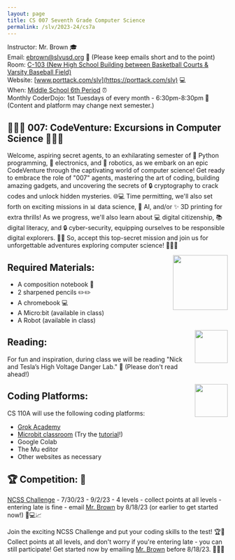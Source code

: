 ```yaml
---
layout: page
title: CS 007 Seventh Grade Computer Science
permalink: /slv/2023-24/cs7a
---
```

Instructor: Mr. Brown 🎓
<br>
Email: [ebrown@slvusd.org](mailto:ebrown@slvusd.org) 📧 (Please keep emails short and to the point)
<br>
Room: [C-103 (New High School Building between Basketball Courts & Varsity Baseball Field)](https://4.files.edl.io/18a5/07/26/22/230415-fe6a3585-ecd1-4c22-9253-f4ddf3883db6.pdf)
<br>
Website: [www.porttack.com/slv](https://porttack.com/slv) 💻
<br>
When: [Middle School 6th Period](https://4.files.edl.io/2f45/07/25/23/160102-e1d201d6-8032-4dae-82e4-3e67a2d5fb3e.pdf) ⏰
<br>
Monthly CoderDojo: 1st Tuesdays of every month - 6:30pm-8:30pm 🌙
<br>
(Content and platform may change next semester.)

## 🕵️‍♂️🚀 007: CodeVenture: Excursions in Computer Science 🚀🕵️‍♂️

Welcome, aspiring secret agents, to an exhilarating semester of 🐍 Python programming, 🔌 electronics, and 🤖 robotics, as we embark on an epic CodeVenture through the captivating world of computer science! Get ready to embrace the role of "007" agents, mastering the art of coding, building amazing gadgets, and uncovering the secrets of 🔒 cryptography to crack codes and unlock hidden mysteries. 🌐💻 Time permitting, we'll also set forth on exciting missions in 📊 data science, 🤖 AI, and/or ✨ 3D printing for extra thrills! As we progress, we'll also learn about 💻 digital citizenship, 📚 digital literacy, and 🔒 cyber-security, equipping ourselves to be responsible digital explorers. 🌌💫 So, accept this top-secret mission and join us for unforgettable adventures exploring computer science! 🕵️‍♂️🌟

<a href="https://microbit.org/"><img align="right" src="https://ichef.bbci.co.uk/images/ic/1456x819_b/p02wg78h.jpg" height="125"></a>
## Required Materials:

- A composition notebook 📓
- 2 sharpened pencils ✏️✏️
- A chromebook 💻
- A Micro:bit (available in class)
- A Robot (available in class)

<a href="https://www.stevehockensmith.com/books-for-kids"><img align="right" src="https://images2.penguinrandomhouse.com/cover/9781683693796" width="75"></a>

## Reading:

For fun and inspiration, during class we will be reading "Nick and Tesla’s High Voltage Danger Lab." 📖 (Please don't read ahead!)

<a href="https://groklearning.com/about/"><img align="right" src="https://groklearning-cdn.com/flatpages/GTp6qWoFbT2Ne8nRBFaVaF/Logo_primary_colour.svg" width="75"></a>

## Coding Platforms:

CS 110A will use the following coding platforms:

- [Grok Academy](https://groklearning.com/launch/)
- [Microbit classroom](https://makecode.microbit.org/) (Try the [tutorial](https://makecode.microbit.org/#editor)!)
- Google Colab
- The Mu editor
- Other websites as necessary

## 🏆 Competition: 🚀

[NCSS Challenge](https://groklearning.com/challenge/) - 7/30/23 - 9/2/23 - 4 levels - collect points at all levels - entering late is fine - email [Mr. Brown](mailto:ebrown@slvusd.org) by 8/18/23 (or earlier to get started now!) 📅💻📈

Join the exciting NCSS Challenge and put your coding skills to the test! 🏆🚀 Collect points at all levels, and don't worry if you're entering late - you can still participate! Get started now by emailing [Mr. Brown](mailto:ebrown@slvusd.org) before 8/18/23. 📧👨‍💻
